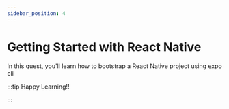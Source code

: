 ```yaml
---
sidebar_position: 4
---
```


# Getting Started with React Native

In this quest, you'll learn how to bootstrap a React Native project using expo cli

:::tip Happy Learning!!

<QuestButton text="Go To Quest" link="https://app.stackup.dev/quest_page/getting-started-with-react-native" />

:::
